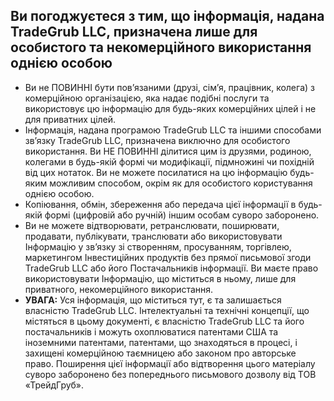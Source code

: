 ## Ви погоджуєтеся з тим, що інформація, надана TradeGrub LLC, призначена лише для особистого та некомерційного використання однією особою

- Ви не ПОВИННІ бути пов’язаними (друзі, сім’я, працівник, колега) з комерційною організацією, яка надає подібні послуги та використовує цю інформацію для будь-яких комерційних цілей і не для приватних цілей.
- Інформація, надана програмою TradeGrub LLC та іншими способами зв’язку TradeGrub LLC, призначена виключно для особистого використання. Ви НЕ ПОВИННІ ділитися цим із друзями, родиною, колегами в будь-якій формі чи модифікації, підмножині чи похідній від цих нотаток. Ви не можете посилатися на цю інформацію будь-яким можливим способом, окрім як для особистого користування однією особою.
- Копіювання, обмін, збереження або передача цієї інформації в будь-якій формі (цифровій або ручній) іншим особам суворо заборонено.
- Ви не можете відтворювати, ретранслювати, поширювати, продавати, публікувати, транслювати або використовувати Інформацію у зв’язку зі створенням, просуванням, торгівлею, маркетингом Інвестиційних продуктів без прямої письмової згоди TradeGrub LLC або його Постачальників інформації. Ви маєте право використовувати Інформацію, що міститься в ньому, лише для приватного, некомерційного використання.
- **УВАГА:** Уся інформація, що міститься тут, є та залишається власністю TradeGrub LLC. Інтелектуальні та технічні концепції, що містяться в цьому документі, є власністю TradeGrub LLC та його постачальників і можуть охоплюватися патентами США та іноземними патентами, патентами, що знаходяться в процесі, і захищені комерційною таємницею або законом про авторське право. Поширення цієї інформації або відтворення цього матеріалу суворо заборонено без попереднього письмового дозволу від ТОВ «ТрейдГруб».
